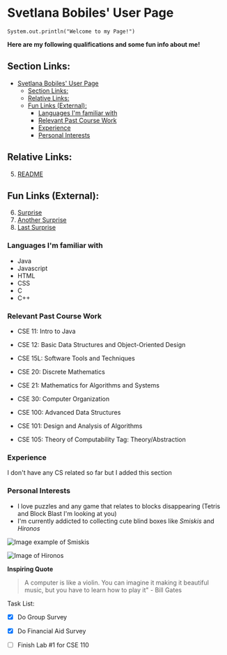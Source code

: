 # Svetlana Bobiles' User Page

```
System.out.println("Welcome to my Page!")
```

**Here are my following qualifications and some fun info about me!**


## Section Links:
- [Svetlana Bobiles' User Page](#svetlana-bobiles-user-page)
  - [Section Links:](#section-links)
  - [Relative Links:](#relative-links)
  - [Fun Links (External):](#fun-links-external)
    - [Languages I'm familiar with](#languages-im-familiar-with)
    - [Relevant Past Course Work](#relevant-past-course-work)
    - [Experience](#experience)
    - [Personal Interests](#personal-interests)

## Relative Links:
5. [README](README.md)

## Fun Links (External):
6. [Surprise](https://youtu.be/dQw4w9WgXcQ?feature=shared)
7. [Another Surprise](https://youtu.be/t6isux5XWH0?feature=shared)
8. [Last Surprise](https://theuselessweb.com/)

### Languages I'm familiar with

- Java
- Javascript
- HTML
- CSS
- C
- C++

### Relevant Past Course Work

- CSE 11: Intro to Java

- CSE 12: Basic Data Structures and Object-Oriented Design
  
- CSE 15L: Software Tools and Techniques

- CSE 20: Discrete Mathematics

- CSE 21: Mathematics for Algorithms and Systems

- CSE 30: Computer Organization

- CSE 100: Advanced Data Structures

- CSE 101: Design and Analysis of Algorithms

- CSE 105: Theory of Computability Tag: Theory/Abstraction

### Experience
I don't have any CS related so far but I added this section


### Personal Interests

- I love puzzles and any game that relates to blocks disappearing (Tetris and Block Blast I'm looking at you)
- I'm currently addicted to collecting cute blind boxes like *Smiskis* and *Hironos*

<picture>
    <img src = "https://encrypted-tbn0.gstatic.com/images?q=tbn:ANd9GcQKUIFc7FB7pcQsk63hIhRMQqZhC1-kPTPC5Q&s" style = "width:auto;" alt = "Image example of Smiskis">
</picture>

![Image of Hironos](https://encrypted-tbn0.gstatic.com/images?q=tbn:ANd9GcRAezaftF6hiXp95BRT8NSXe_Nu2Ea6L788tg&s)


**Inspiring Quote**
> A computer is like a violin. You can imagine it making it beautiful music, but you have to learn how to play it" - Bill Gates


Task List:
- [x] Do Group Survey
- [x]  Do Financial Aid Survey
- [ ] Finish Lab #1 for CSE 110






